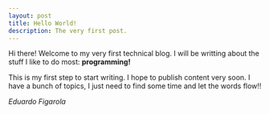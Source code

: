 ```yaml
---
layout: post
title: Hello World!
description: The very first post.
---
```


Hi there! Welcome to my very first technical blog. I will be writting about the stuff I like to do most: **programming!**

This is my first step to start writing. I hope to publish content very soon. I have a bunch of topics, I just need to find some time and let the words flow!!

*Eduardo Figarola*
